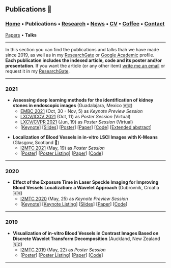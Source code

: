 ## Publications 📑
###  [Home](/index) • Publications  • [Research](/research) • [News](/news) • [CV](/brief_cv) • [Coffee](/coffee) • [Contact](/contact)
[Papers](/publications) • **Talks**

---
In this section you can find the publications and talks thah we have made since 2019, as well as in my [ResearchGate](https://www.researchgate.net/profile/Francisco-Lopez-Tiro) or [Google Academic](https://scholar.google.es/citations?user=IlG06bYAAAAJ&hl=es) profile.
**Each publication includes the indexed article, code and its poster and/or presentation**. If you want the article (or any other item) [write me an email](mailto:francisco.lopez@ieee.org?subject=[GitHub]%20Hello,%20Francisco) or request it in my [ResearchGate](https://www.researchgate.net/profile/Francisco-Lopez-Tiro). 

---

### 2021

* **Assessing  deep  learning methods  for  the  identification of kidney  stones in endoscopic images** (Guadalajara, Mexico 🇲🇽)
  * [EMBC 2021](https://embc.embs.org/2021/) (Oct, 30 - Nov, 5) as *Keynote Preview Session* 
  * [LXCV/ICCV 2021](http://iccv2021.thecvf.com) (Oct, 11) as *Poster Session* (Virtual)
  * [LXCV/CVPR 2021](https://www.latinxinai.org/cvpr-2021-about) (Jun, 19) as *Poster Session*  (Virtual)
  * [[Keynote](https://youtu.be/YMo-URAdvbM)] 
[[Slides](/files/embc2021_slides.pdf)]
[[Poster](https://research.latinxinai.org/papers/cvpr/2021/png/6_poster_06.png)] 
[[Paper](https://arxiv.org/abs/2103.01146)]
[[Code](mailto:gilberto.ochoa@tec.com?subject=%20Code%20Arxiv,%20Assessing%20deep%20learning%20methods%20for%20the%20identification%20of%20kidney%20stones%20in%20endoscopic%20images)]
[[Extended abstract](https://research.latinxinai.org/papers/cvpr/2021/pdf/6_CameraReady_06.pdf)]


>>

* **Localization of Blood Vessels in in-vitro LSCI Images with K-Means** (Glasgow, Scotland 🏴󠁧󠁢󠁳󠁣󠁴󠁿)
  * [I2MTC 2021](https://i2mtc2021.ieee-ims.org) (May, 19) as *Poster Session* 
  * [[Poster](https://www.researchgate.net/publication/350372727_Localization_of_Blood_Vessels_in_In-Vitro_LSCI_Images_with_K-Means)] 
[[Poster Listing](/files/i2mtc2021_program.pdf)]
[[Paper](https://ieeexplore.ieee.org/document/9460100)]
[[Code](https://github.com/friscolt/i2mtc-2021)]



---

### 2020

* **Effect of the Exposure Time in Laser Speckle Imaging for Improving Blood Vessels Localization: a Wavelet Approach** (Dubrovnik, Croatia  🇭🇷)
  * [I2MTC 2020](https://i2mtc2020.ieee-ims.org) (May, 25) as *Keynote Preview Session* 
  * [[Keynote](https://www.researchgate.net/publication/341626117_Effect_of_the_Exposure_Time_in_Laser_Speckle_Imaging_for_Improving_Blood_Vessels_Localization_a_Wavelet_Approach)] 
[[Keynote Listing](/files/i2mtc2020_program.pdf)]
[[Slides](https://www.researchgate.net/publication/341626117_Effect_of_the_Exposure_Time_in_Laser_Speckle_Imaging_for_Improving_Blood_Vessels_Localization_a_Wavelet_Approach)]
[[Paper](https://ieeexplore.ieee.org/document/9129242/)]
[[Code](https://github.com/friscolt/i2mtc-2020)]

---

### 2019

* **Visualization of in-vitro Blood Vessels in Contrast Images Based on Discrete Wavelet Transform Decomposition** (Auckland, New Zealand 🇳🇿)
  * [I2MTC 2019](https://i2mtc2019.ieee-ims.org) (May, 22) as *Poster Session* 
  * [[Poster](https://www.researchgate.net/publication/333146308_Visualization_of_in-vitro_Blood_Vessels_in_Contrast_Images_Based_on_Discrete_Wavelet_Transform_Decomposition)] 
[[Poster Listing](/files/i2mtc2019_program.pdf)]
[[Paper](https://ieeexplore.ieee.org/document/8827144)]
[[Code](https://github.com/friscolt/i2mtc-2019)]


---
